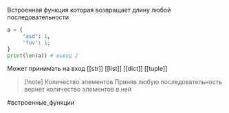 Встроенная функция которая возвращает длину любой последовательности
```python
a = {
	 "asd": 1,
	 'fuv': 1;
}
print(len(a)) # вывод 2
```

Может принимать на вход [[str]] [[list]] [[dict]]  [[tuple]]

> [!note] Количество элементов
> Приняв любую последовательность вернет количество элементов в ней


#встроенные_функции 